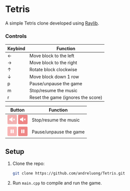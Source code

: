 # Tetris
A simple Tetris clone developed using [Raylib](https://www.raylib.com/).

### Controls
| Keybind  | Function |
| --- | --- |
| &#8592; | Move block to the left |
| &#8594; | Move block to the right |
| &#8593; | Rotate block clockwise |
| &#8595; | Move block down 1 row |
| p | Pause/unpause the game |
| m | Stop/resume the music |
| r | Reset the game (ignores the score) |

| Button | Function |
| --- | --- |
| ![Mute Music Off](assets/image/muteMusicOff.png) ![Mute Music On](assets/image/muteMusicOn.png) | Stop/resume the music |
| ![Pause Off](assets/image/pauseOff.png) ![Pause On](assets/image/pauseOn.png) | Pause/unpause the game

## Setup
1. Clone the repo:
    ```sh
    git clone https://github.com/andreluong/Tetris.git
    ```
2. Run `main.cpp` to compile and run the game.
